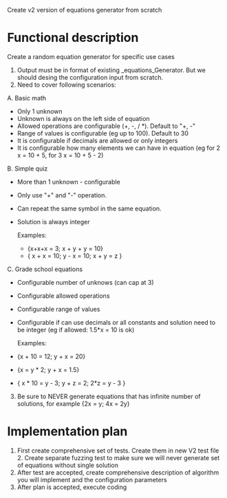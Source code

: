 Create v2 version of equations generator from scratch

# Functional description
Create a random equation generator for specific use cases

1. Output must be in format of existing _equations_Generator. But we should desing the configuration input from scratch.
2. Need to cover following scenarios:

A. Basic math
 - Only 1 unknown
 - Unknown is always on the left side of equation
 - Allowed operations are configurable (+, -, / *). Default to "+, -"
 - Range of values is configurable (eg up to 100). Default to 30
 - It is configurable if decimals are allowed or only integers
 - It is configurable how many elements we can have in equation (eg for 2 x = 10 + 5, for 3 x = 10 + 5 - 2)

B. Simple quiz
 - More than 1 unknown - configurable
 - Only use "+" and "-" operation.
 - Can repeat the same symbol in the same equation.
 - Solution is always integer

    Examples:
    - {x+x+x = 3; x + y + y = 10}
    - { x + x = 10; y - x = 10; x + y = z }

C. Grade school equations
 - Configurable number of unknows (can cap at 3)
 - Configurable allowed operations
 - Configurable range of values
 - Configurable if can use decimals or all constants and solution need to be integer (eg if allowed: 1.5*x = 10 is ok)

    Examples:
 - {x + 10 = 12; y + x = 20}
 - {x = y * 2; y + x = 1.5}
 - { x * 10 = y - 3; y + z = 2; 2*z = y - 3 }

3. Be sure to NEVER generate equations that has infinite number of solutions, for example {2x = y; 4x = 2y}

# Implementation plan
1. First create comprehensive set of tests. Create them in new V2 test file
   2. Create separate fuzzing test to make sure we will never generate set of equations without single solution
2. After test are accepted, create comprehensive description of algorithm you will implement and the configuration parameters
3. After plan is accepted, execute coding